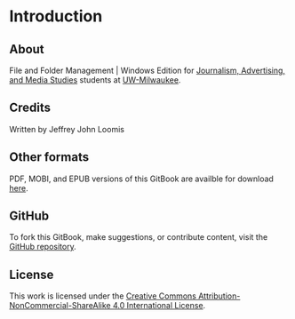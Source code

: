 # Introduction

## About

File and Folder Management \| Windows Edition for [Journalism, Advertising, and Media Studies](http://uwm.edu/journalism-advertising-media-studies/) students at [UW-Milwaukee](http://uwm.edu/).

## Credits

Written by Jeffrey John Loomis

## Other formats

PDF, MOBI, and EPUB versions of this GitBook are availble for download [here](https://www.gitbook.com/book/jjloomis/file-and-folder-management/details).

## GitHub

To fork this GitBook, make suggestions, or contribute content, visit the [GitHub repository](https://github.com/jjloomis/file-and-folder-management).

## License

This work is licensed under the [Creative Commons Attribution-NonCommercial-ShareAlike 4.0 International License](https://creativecommons.org/licenses/by-nc-sa/4.0/).

